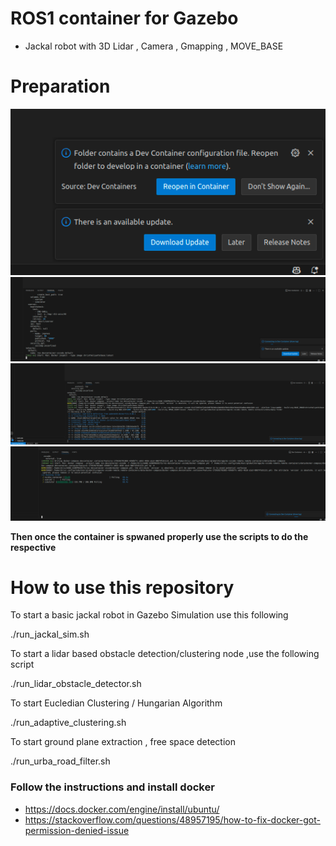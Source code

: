 # ROS1 container for Gazebo 

- Jackal robot with 3D Lidar , Camera , Gmapping , MOVE_BASE



# Preparation 

![](docs/reopen_in_container.png)
![](docs/initializing_the_container.png)
![](docs/pull_docker_image.png)
![](docs/nvidia_container.png)



**Then once the container is spwaned properly  use the scripts to do the respective**

# How to use this repository

To start a basic jackal robot in Gazebo Simulation use this following 

./run_jackal_sim.sh

To start a lidar based obstacle detection/clustering node ,use the following script 

./run_lidar_obstacle_detector.sh

To start Eucledian Clustering / Hungarian Algorithm 

./run_adaptive_clustering.sh


To start ground plane extraction , free space detection  

./run_urba_road_filter.sh



### Follow the instructions and install docker 

- https://docs.docker.com/engine/install/ubuntu/
- https://stackoverflow.com/questions/48957195/how-to-fix-docker-got-permission-denied-issue
